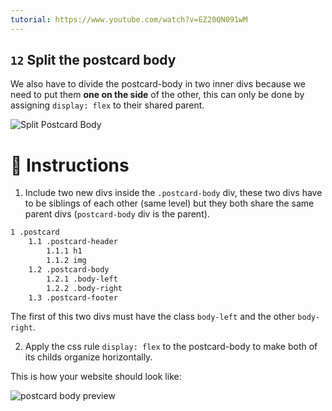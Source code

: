 ```yaml
---
tutorial: https://www.youtube.com/watch?v=EZ20QN091wM
---
```


## `12` Split the postcard body

We also have to divide the postcard-body in two inner divs because we need to put them **one on the side** of the other, this can only be done by assigning `display: flex` to their shared parent.

![Split Postcard Body](../assets/12-split-postcard-body.gif?raw=true)

# 📝 Instructions

1. Include two new divs inside the `.postcard-body` div, these two divs have to be siblings of each other (same level) but they both share the same parent divs (`postcard-body` div is the parent).

```txt
1 .postcard
    1.1 .postcard-header
        1.1.1 h1
        1.1.2 img
    1.2 .postcard-body
        1.2.1 .body-left
        1.2.2 .body-right
    1.3 .postcard-footer
```

The first of this two divs must have the class `body-left` and the other `body-right`.

2. Apply the css rule `display: flex` to the postcard-body to make both of its childs organize horizontally.

This is how your website should look like: 

![postcard body preview](../assets/VZS6rNiYfC.gif?raw=true)